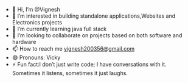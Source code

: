 - 👋 Hi, I’m @Vignesh
- 👀 I’m interested in building standalone applications,Websites and Electronics projects
- 🌱 I’m currently learning java full stack 
- 💞️ I’m looking to collaborate on projects based on both software and hardware 
- 📫 How to reach me vignesh200356@gmail.com
- 😄 Pronouns: Vicky
- ⚡ Fun fact:I don’t just write code; I have conversations with it. Sometimes it listens, sometimes it just laughs.

<!---
Vigneshitis/Vigneshitis is a ✨ special ✨ repository because its `README.md` (this file) appears on your GitHub profile.
You can click the Preview link to take a look at your changes.
--->
